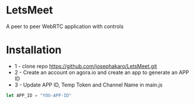 # LetsMeet
A peer to peer WebRTC application with controls

# Installation
* 1 - clone repo https://github.com/josephakaro/LetsMeet.git
* 2 - Create an account on agora.io and create an app to generate an APP ID
* 3 - Update APP ID, Temp Token and Channel Name in main.js
```javascript
let APP_ID = "YOU-APP-ID"
```
